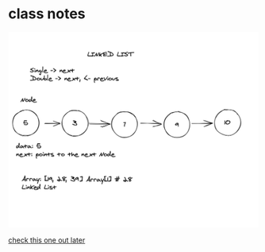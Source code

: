 # class notes

![linked_lists_diagram](../classpics/linked_lists_diagram.png)

[check this one out later](https://cpunt.github.io/article/2020/08/20/linked-lists/)
